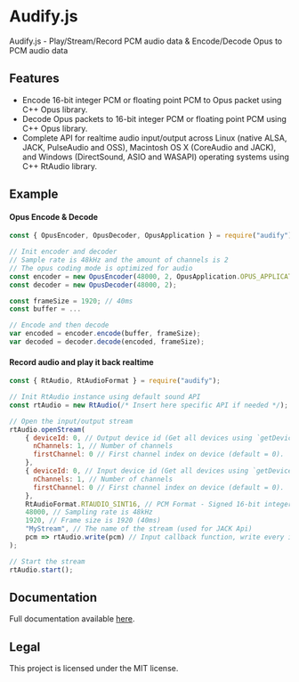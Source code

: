 # Audify.js
Audify.js - Play/Stream/Record PCM audio data &amp; Encode/Decode Opus to PCM audio data

## Features
* Encode 16-bit integer PCM or floating point PCM to Opus packet using C++ Opus library.
* Decode Opus packets to 16-bit integer PCM or floating point PCM using C++ Opus library.
* Complete API for realtime audio input/output across Linux (native ALSA, JACK, PulseAudio and OSS), Macintosh OS X (CoreAudio and JACK), and Windows (DirectSound, ASIO and WASAPI) operating systems using C++ RtAudio library.

## Example
#### Opus Encode & Decode
```javascript
const { OpusEncoder, OpusDecoder, OpusApplication } = require("audify");

// Init encoder and decoder
// Sample rate is 48kHz and the amount of channels is 2
// The opus coding mode is optimized for audio
const encoder = new OpusEncoder(48000, 2, OpusApplication.OPUS_APPLICATION_AUDIO);
const decoder = new OpusDecoder(48000, 2);

const frameSize = 1920; // 40ms
const buffer = ...

// Encode and then decode
var encoded = encoder.encode(buffer, frameSize);
var decoded = decoder.decode(encoded, frameSize);
```

#### Record audio and play it back realtime
```javascript
const { RtAudio, RtAudioFormat } = require("audify");

// Init RtAudio instance using default sound API
const rtAudio = new RtAudio(/* Insert here specific API if needed */);

// Open the input/output stream
rtAudio.openStream(
	{ deviceId: 0, // Output device id (Get all devices using `getDevices`)
	  nChannels: 1, // Number of channels
	  firstChannel: 0 // First channel index on device (default = 0).
	},
	{ deviceId: 0, // Input device id (Get all devices using `getDevices`)
	  nChannels: 1, // Number of channels
	  firstChannel: 0 // First channel index on device (default = 0).
	},
	RtAudioFormat.RTAUDIO_SINT16, // PCM Format - Signed 16-bit integer
	48000, // Sampling rate is 48kHz
	1920, // Frame size is 1920 (40ms)
	"MyStream", // The name of the stream (used for JACK Api)
	pcm => rtAudio.write(pcm) // Input callback function, write every input pcm data to the output buffer
);

// Start the stream
rtAudio.start();
```

## Documentation
Full documentation available [here](https://almogh52.github.io/audify/).

## Legal
This project is licensed under the MIT license.